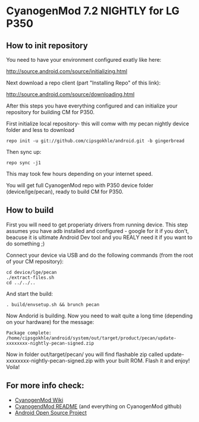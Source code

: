 CyanogenMod 7.2 NIGHTLY  for LG P350
=======================

How to init repository
----------------------

You need to have your environment configured exatly like here: 

   http://source.android.com/source/initializing.html 

Next download a repo client (part "Installing Repo" of this link):

   http://source.android.com/source/downloading.html

After this steps you have everything configured and can initialize your repository for building CM for P350.

First initialize local repository- this will comw with my pecan nightly device folder and less to download

    repo init -u git://github.com/cipsgokhle/android.git -b gingerbread

Then sync up:

    repo sync -j1

This may took few hours depending on your internet speed.

You will get full CyanogenMod repo with P350 device folder (device/lge/pecan), ready to build CM for P350.

How to build
------------
First you will need to get properiaty drivers from running device.
This step assumes you have adb installed and configured - google for it if you don't, beacuse it is ultimate Android Dev tool and you REALY need it if you want to do something ;)

Connect your device via USB and do the following commands (from the root of your CM repository):

    cd device/lge/pecan
    ./extract-files.sh
    cd ../../..

And start the build:

    . build/envsetup.sh && brunch pecan

Now Andorid is building. Now you need to wait quite a long time (depending on your hardware) for the message:

    Package complete: /home/cipsgokhle/android/system/out/target/product/pecan/update-xxxxxxxx-nightly-pecan-signed.zip

Now in folder out/target/pecan/ you will find flashable zip called update-xxxxxxxx-nightly-pecan-signed.zip with your built ROM. Flash it and enjoy! Voila!

For more info check:
--------------------

* [CyanogenMod Wiki](http://wiki.cyanogenmod.com/)
* [CyanogendMod README](https://github.com/CyanogenMod/android) (and everything on CyanogenMod github)
* [Android Open Source Project](http://source.android.com/)
